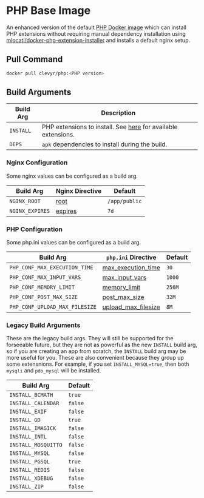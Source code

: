 # PHP Base Image

An enhanced version of the default [PHP Docker image](https://hub.docker.com/_/php) which can install PHP extensions without requiring manual dependency installation using [mlocati/docker-php-extension-installer](https://github.com/mlocati/docker-php-extension-installer) and installs a default nginx setup.

## Pull Command

```sh
docker pull clevyr/php:<PHP version>
```

## Build Arguments

| Build Arg       | Description                                                                                                                                         |
|-----------------|-----------------------------------------------------------------------------------------------------------------------------------------------------|
| `INSTALL`       | PHP extensions to install. See [here](https://github.com/mlocati/docker-php-extension-installer#supported-php-extensions) for available extensions. |
| `DEPS`          | `apk` dependencies to install during the build.                                                                                                     |

### Nginx Configuration

Some nginx values can be configured as a build arg.

| Build Arg       | Nginx Directive                                                               | Default       |
|-----------------|-------------------------------------------------------------------------------|---------------|
| `NGINX_ROOT`    | [root](http://nginx.org/en/docs/http/ngx_http_core_module.html#root)          | `/app/public` |
| `NGINX_EXPIRES` | [expires](http://nginx.org/en/docs/http/ngx_http_headers_module.html#expires) | `7d`          |

### PHP Configuration

Some php.ini values can be configured as a build arg.

| Build Arg                      | `php.ini` Directive                                                                               | Default |
|--------------------------------|---------------------------------------------------------------------------------------------------|---------|
| `PHP_CONF_MAX_EXECUTION_TIME`  | [max_execution_time](https://www.php.net/manual/en/info.configuration.php#ini.max-execution-time) | `30`    |
| `PHP_CONF_MAX_INPUT_VARS`      | [max_input_vars](https://www.php.net/manual/en/info.configuration.php#ini.max-input-vars)         | `1000`  |
| `PHP_CONF_MEMORY_LIMIT`        | [memory_limit](https://www.php.net/manual/en/ini.core.php#ini.memory-limit)                       | `256M`  |
| `PHP_CONF_POST_MAX_SIZE`       | [post_max_size](https://www.php.net/manual/en/ini.core.php#ini.post-max-size)                     | `32M`   |
| `PHP_CONF_UPLOAD_MAX_FILESIZE` | [upload_max_filesize](https://www.php.net/manual/en/ini.core.php#ini.upload-max-filesize)         | `8M`    |

### Legacy Build Arguments

These are the legacy build args. They will still be supported for the forseeable future, but they are not as powerful as the new `INSTALL` build arg, so if you are creating an app from scratch, the `INSTALL` build arg may be more useful for you. These are also convenient because they group up some extensnions. For example, if you set `INSTALL_MYSQL=true`, then both `mysqli` and `pdo_mysql` will be installed.

| Build Arg           | Default   |
|---------------------|-----------|
| `INSTALL_BCMATH`    | `true`    |
| `INSTALL_CALENDAR`  | `false`   |
| `INSTALL_EXIF`      | `false`   |
| `INSTALL_GD`        | `true`    |
| `INSTALL_IMAGICK`   | `false`   |
| `INSTALL_INTL`      | `false`   |
| `INSTALL_MOSQUITTO` | `false`   |
| `INSTALL_MYSQL`     | `false`   |
| `INSTALL_PGSQL`     | `true`    |
| `INSTALL_REDIS`     | `false`   |
| `INSTALL_XDEBUG`    | `false`   |
| `INSTALL_ZIP`       | `false`   |
